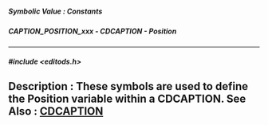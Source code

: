 ##### Symbolic Value : Constants
##### CAPTION_POSITION_xxx - CDCAPTION - Position
---
##### #include <editods.h>
**Description :**
These symbols are used to define the Position variable within a CDCAPTION.
**See Also :**
[CDCAPTION](D:/md_files/CDCAPTION.md)
---
